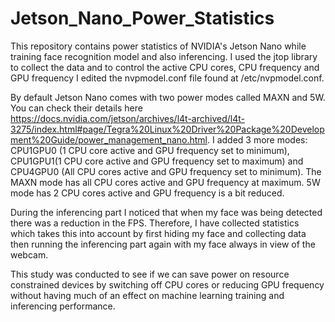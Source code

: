 # Jetson_Nano_Power_Statistics
This repository contains power statistics of NVIDIA's Jetson Nano while training face recognition model and also inferencing. I used the jtop library to collect the data and to control the active CPU cores, CPU frequency and GPU frequency I edited the nvpmodel.conf file found at /etc/nvpmodel.conf.

By default Jetson Nano comes with two power modes called MAXN and 5W. You can check their details here https://docs.nvidia.com/jetson/archives/l4t-archived/l4t-3275/index.html#page/Tegra%20Linux%20Driver%20Package%20Development%20Guide/power_management_nano.html. I added 3 more modes: CPU1GPU0 (1 CPU core active and GPU frequency set to minimum), CPU1GPU1(1 CPU core active and GPU frequency set to maximum) and CPU4GPU0 (All CPU cores active and GPU frequency set to minimum). The MAXN mode has all CPU cores active and GPU frequency at maximum. 5W mode has 2 CPU cores active and GPU frequency is a bit reduced.

During the inferencing part I noticed that when my face was being detected there was a reduction in the FPS. Therefore, I have collected statistics which takes this into account by first hiding my face and collecting data then running the inferencing part again with my face always in view of the webcam.

This study was conducted to see if we can save power on resource constrained devices by switching off CPU cores or reducing GPU frequency without having much of an effect on machine learning training and inferencing performance. 
